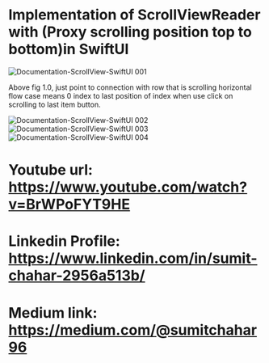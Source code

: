 
#  Implementation of ScrollViewReader with (Proxy scrolling position top to bottom)in SwiftUI


![Documentation-ScrollView-SwiftUI 001](https://github.com/user-attachments/assets/ce83a42b-597b-4ea5-8251-415d234256a9)

Above fig 1.0, just point to connection with row that is scrolling horizontal flow case means 0 index to last position of index when use click on scrolling to last item button.

![Documentation-ScrollView-SwiftUI 002](https://github.com/user-attachments/assets/393f104d-e94c-48f6-960b-f7df34fa273c)
![Documentation-ScrollView-SwiftUI 003](https://github.com/user-attachments/assets/975ebac8-9cd6-416d-873c-a485e617576d)
![Documentation-ScrollView-SwiftUI 004](https://github.com/user-attachments/assets/b6ef0f0f-d256-41ba-a4e2-580a297d025b)

# Youtube url: https://www.youtube.com/watch?v=BrWPoFYT9HE

# Linkedin Profile: https://www.linkedin.com/in/sumit-chahar-2956a513b/

# Medium link: https://medium.com/@sumitchahar96
